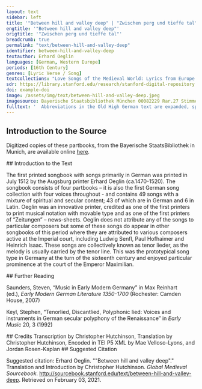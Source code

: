 ```yaml
---
layout: text
sidebar: left
title: '"Between hill and valley deep" | "Zwischen perg und tieffe tal"'
engtitle: '"Between hill and valley deep"'
origtitle: '"Zwischen perg und tieffe tal"'
breadcrumb: true
permalink: "text/between-hill-and-valley-deep"
identifier: between-hill-and-valley-deep
textauthor: Erhard Oeglin
languages: [German, Western Europe]
periods: [16th Century]
genres: [Lyric Verse / Song]
textcollections: "Love Songs of the Medieval World: Lyrics from Europe and Asia"
sdr: https://library.stanford.edu/research/stanford-digital-repository 
doi: example-doi 
image: /assets/img/text/between-hill-and-valley-deep.jpeg
imagesource: Bayerische Staatsbibliothek München 00082229 Rar.27 Stimme T f.6v [Public Domain]'
fulltext: '  Abbreviations in the Old High German text are expanded, spelling and punctuation otherwise follow the manuscript. Zwischen perg und tieffe tal Between hill and valley deep Zwischen perg und tieffe tal \ da ligt ain freie strassen \ wer seinen půll nit haben mag \ der můß yn faren lassen. Between hill and valley deep there runs a public road, whoever can’t keep her lover must let him ride away. Far hin, far hin, du hast die wal \ ich kann mich dein wol maßen \ im jar sind noch vil langer tag \ glück ist in allen gassen. Ride on, ride on, the choice is yours, I can measure up to you; there is many a long day left in the year, and fortune waits at every turn. '
---
```

## Introduction to the Source 
<p>Digitized copies of these partbooks, from the Bayerische StaatsBibliothek in Munich, are available online <a href="https://stimmbuecher.digitale-sammlungen.de//view?id=bsb00082229">here</a>.</p>
## Introduction to the Text 
<p>The first printed songbook with songs primarily in German was printed in July 1512 by the Augsburg printer Erhard Oeglin (ca.1470-1520). The songbook consists of four partbooks – it is also the first German song collection with four voices throughout - and contains 49 songs with a mixture of spiritual and secular content; 43 of which are in German and 6 in Latin. Oeglin was an innovative printer, credited as one of the first printers to print musical notation with movable type and as one of the first printers of “Zeitungen” – news-sheets. Oeglin does not attribute any of the songs to particular composers but some of these songs do appear in other songbooks of this period where they are attributed to various composers active at the Imperial court, including Ludwig Senfl, Paul Hofhaimer and Heinrich Isaac. These songs are collectively known as tenor lieder, as the melody is usually carried by the tenor line. This was the prototypical song type in Germany at the turn of the sixteenth century and enjoyed particular prominence at the court of the Emperor Maximilian.</p>
## Further Reading 
<p>Saunders, Steven, “Music in Early Modern Germany” in Max Reinhart (ed.), <em>Early Modern German Literature 1350-1700</em> (Rochester: Camden House, 2007)</p> <p>Keyl, Stephen, “Tenorlied, Discantlied, Polyphonic lied: Voices and instruments in German secular polyphony of the Renaissance” in <em>Early Music</em> 20, 3 (1992)</p>
## Credits
Transcription by Christopher Hutchinson, 
Translation by Christopher Hutchinson, 
Encoded in TEI P5 XML by Mae Velloso-Lyons,  and Jordan Rosen-Kaplan
## Suggested Citation
<p>Suggested citation: Erhard Oeglin.  ""Between hill and valley deep"." Translation and Introduction by Christopher Hutchinson. <em>Global Medieval Sourcebook</em>. <a href="http://sourcebook.stanford.edu/text/between-hill-and-valley-deep">http://sourcebook.stanford.edu/text/between-hill-and-valley-deep</a>. Retrieved on February 03, 2021.</p>